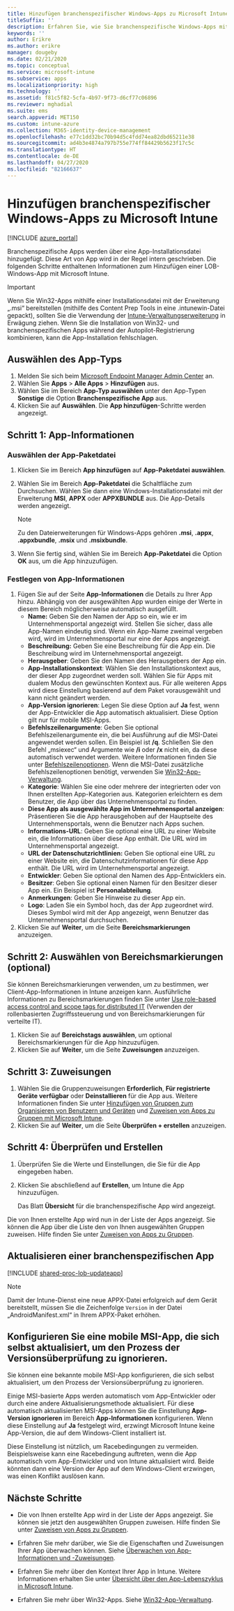 ```yaml
---
title: Hinzufügen branchenspezifischer Windows-Apps zu Microsoft Intune
titleSuffix: ''
description: Erfahren Sie, wie Sie branchenspezifische Windows-Apps mithilfe von Microsoft Intune hinzufügen.
keywords: ''
author: Erikre
ms.author: erikre
manager: dougeby
ms.date: 02/21/2020
ms.topic: conceptual
ms.service: microsoft-intune
ms.subservice: apps
ms.localizationpriority: high
ms.technology: ''
ms.assetid: f81c5f82-5cfa-4b97-9f73-d6cf77c06896
ms.reviewer: mghadial
ms.suite: ems
search.appverid: MET150
ms.custom: intune-azure
ms.collection: M365-identity-device-management
ms.openlocfilehash: e77c1dd32bc70b94d5c4fdd74ea82dbd65211e38
ms.sourcegitcommit: ad4b3e4874a797b755e774ff84429b5623f17c5c
ms.translationtype: HT
ms.contentlocale: de-DE
ms.lasthandoff: 04/27/2020
ms.locfileid: "82166637"
---
```

# <a name="add-a-windows-line-of-business-app-to-microsoft-intune"></a>Hinzufügen branchenspezifischer Windows-Apps zu Microsoft Intune

[!INCLUDE [azure_portal](../includes/azure_portal.md)]

Branchenspezifische Apps werden über eine App-Installationsdatei hinzugefügt. Diese Art von App wird in der Regel intern geschrieben. Die folgenden Schritte enthaltenen Informationen zum Hinzufügen einer LOB-Windows-App mit Microsoft Intune.

> [!IMPORTANT]
> Wenn Sie Win32-Apps mithilfe einer Installationsdatei mit der Erweiterung „.msi“ bereitstellen (mithilfe des Content Prep Tools in eine .intunewin-Datei gepackt), sollten Sie die Verwendung der [Intune-Verwaltungserweiterung](../apps/intune-management-extension.md) in Erwägung ziehen. Wenn Sie die Installation von Win32- und branchenspezifischen Apps während der Autopilot-Registrierung kombinieren, kann die App-Installation fehlschlagen.  

## <a name="select-the-app-type"></a>Auswählen des App-Typs

1. Melden Sie sich beim [Microsoft Endpoint Manager Admin Center](https://go.microsoft.com/fwlink/?linkid=2109431) an.
2. Wählen Sie **Apps** > **Alle Apps** > **Hinzufügen** aus.
3. Wählen Sie im Bereich **App-Typ auswählen** unter den App-Typen **Sonstige** die Option **Branchenspezifische App** aus.
4. Klicken Sie auf **Auswählen**. Die **App hinzufügen**-Schritte werden angezeigt.

## <a name="step-1---app-information"></a>Schritt 1: App-Informationen

### <a name="select-the-app-package-file"></a>Auswählen der App-Paketdatei

1. Klicken Sie im Bereich **App hinzufügen** auf **App-Paketdatei auswählen**. 
2. Wählen Sie im Bereich **App-Paketdatei** die Schaltfläche zum Durchsuchen. Wählen Sie dann eine Windows-Installationsdatei mit der Erweiterung **MSI**, **APPX** oder **APPXBUNDLE** aus.
   Die App-Details werden angezeigt.

    > [!NOTE]
    > Zu den Dateierweiterungen für Windows-Apps gehören **.msi**, **.appx**, **.appxbundle**, **.msix** und **.msixbundle**.  

3. Wenn Sie fertig sind, wählen Sie im Bereich **App-Paketdatei** die Option **OK** aus, um die App hinzuzufügen.

### <a name="set-app-information"></a>Festlegen von App-Informationen

1. Fügen Sie auf der Seite **App-Informationen** die Details zu Ihrer App hinzu. Abhängig von der ausgewählten App wurden einige der Werte in diesem Bereich möglicherweise automatisch ausgefüllt.
    - **Name:** Geben Sie den Namen der App so ein, wie er im Unternehmensportal angezeigt wird. Stellen Sie sicher, dass alle App-Namen eindeutig sind. Wenn ein App-Name zweimal vergeben wird, wird im Unternehmensportal nur eine der Apps angezeigt.
    - **Beschreibung:** Geben Sie eine Beschreibung für die App ein. Die Beschreibung wird im Unternehmensportal angezeigt.
    - **Herausgeber**: Geben Sie den Namen des Herausgebers der App ein.
    - **App-Installationskontext**: Wählen Sie den Installationskontext aus, der dieser App zugeordnet werden soll. Wählen Sie für Apps mit dualem Modus den gewünschten Kontext aus. Für alle weiteren Apps wird diese Einstellung basierend auf dem Paket vorausgewählt und kann nicht geändert werden.
    - **App-Version ignorieren**: Legen Sie diese Option auf **Ja** fest, wenn der App-Entwickler die App automatisch aktualisiert. Diese Option gilt nur für mobile MSI-Apps.
    - **Befehlszeilenargumente**: Geben Sie optional Befehlszeilenargumente ein, die bei Ausführung auf die MSI-Datei angewendet werden sollen.  Ein Beispiel ist **/q**. Schließen Sie den Befehl „msiexec“ und Argumente wie **/i** oder **/x** nicht ein, da diese automatisch verwendet werden. Weitere Informationen finden Sie unter [Befehlszeilenoptionen](https://docs.microsoft.com/windows/desktop/Msi/command-line-options). Wenn die MSI-Datei zusätzliche Befehlszeilenoptionen benötigt, verwenden Sie [Win32-App-Verwaltung](app-management.md).
    - **Kategorie**: Wählen Sie eine oder mehrere der integrierten oder von Ihnen erstellten App-Kategorien aus. Kategorien erleichtern es dem Benutzer, die App über das Unternehmensportal zu finden.
    - **Diese App als ausgewählte App im Unternehmensportal anzeigen**: Präsentieren Sie die App herausgehoben auf der Hauptseite des Unternehmensportals, wenn die Benutzer nach Apps suchen.
    - **Informations-URL**: Geben Sie optional eine URL zu einer Website ein, die Informationen über diese App enthält. Die URL wird im Unternehmensportal angezeigt.
    - **URL der Datenschutzrichtlinien:** Geben Sie optional eine URL zu einer Website ein, die Datenschutzinformationen für diese App enthält. Die URL wird im Unternehmensportal angezeigt.
    - **Entwickler**: Geben Sie optional den Namen des App-Entwicklers ein.
    - **Besitzer**: Geben Sie optional einen Namen für den Besitzer dieser App ein. Ein Beispiel ist **Personalabteilung**.
    - **Anmerkungen**: Geben Sie Hinweise zu dieser App ein.
    - **Logo**: Laden Sie ein Symbol hoch, das der App zugeordnet wird. Dieses Symbol wird mit der App angezeigt, wenn Benutzer das Unternehmensportal durchsuchen.
2. Klicken Sie auf **Weiter**, um die Seite **Bereichsmarkierungen** anzuzeigen.

## <a name="step-2---select-scope-tags-optional"></a>Schritt 2: Auswählen von Bereichsmarkierungen (optional)

Sie können Bereichsmarkierungen verwenden, um zu bestimmen, wer Client-App-Informationen in Intune anzeigen kann. Ausführliche Informationen zu Bereichsmarkierungen finden Sie unter [Use role-based access control and scope tags for distributed IT](../fundamentals/scope-tags.md) (Verwenden der rollenbasierten Zugriffssteuerung und von Bereichsmarkierungen für verteilte IT).

1. Klicken Sie auf **Bereichstags auswählen**, um optional Bereichsmarkierungen für die App hinzuzufügen. 
2. Klicken Sie auf **Weiter**, um die Seite **Zuweisungen** anzuzeigen.

## <a name="step-3---assignments"></a>Schritt 3: Zuweisungen

1. Wählen Sie die Gruppenzuweisungen **Erforderlich**, **Für registrierte Geräte verfügbar** oder **Deinstallieren** für die App aus. Weitere Informationen finden Sie unter [Hinzufügen von Gruppen zum Organisieren von Benutzern und Geräten](../fundamentals/groups-add.md) und [Zuweisen von Apps zu Gruppen mit Microsoft Intune](apps-deploy.md).
2. Klicken Sie auf **Weiter**, um die Seite **Überprüfen + erstellen** anzuzeigen.

## <a name="step-4---review--create"></a>Schritt 4: Überprüfen und Erstellen

1. Überprüfen Sie die Werte und Einstellungen, die Sie für die App eingegeben haben.
2. Klicken Sie abschließend auf **Erstellen**, um Intune die App hinzuzufügen.

    Das Blatt **Übersicht** für die branchenspezifische App wird angezeigt.

Die von Ihnen erstellte App wird nun in der Liste der Apps angezeigt. Sie können die App über die Liste den von Ihnen ausgewählten Gruppen zuweisen. Hilfe finden Sie unter [Zuweisen von Apps zu Gruppen](apps-deploy.md).

## <a name="update-a-line-of-business-app"></a>Aktualisieren einer branchenspezifischen App

[!INCLUDE [shared-proc-lob-updateapp](../includes/shared-proc-lob-updateapp.md)]

   > [!NOTE]
   > Damit der Intune-Dienst eine neue APPX-Datei erfolgreich auf dem Gerät bereitstellt, müssen Sie die Zeichenfolge `Version` in der Datei „AndroidManifest.xml“ in Ihrem APPX-Paket erhöhen.

## <a name="configure-a-self-updating-mobile-msi-app-to-ignore-the-version-check-process"></a>Konfigurieren Sie eine mobile MSI-App, die sich selbst aktualisiert, um den Prozess der Versionsüberprüfung zu ignorieren.

Sie können eine bekannte mobile MSI-App konfigurieren, die sich selbst aktualisiert, um den Prozess der Versionsüberprüfung zu ignorieren.

Einige MSI-basierte Apps werden automatisch vom App-Entwickler oder durch eine andere Aktualisierungsmethode aktualisiert. Für diese automatisch aktualisierten MSI-Apps können Sie die Einstellung **App-Version ignorieren** im Bereich **App-Informationen** konfigurieren. Wenn diese Einstellung auf **Ja** festgelegt wird, erzwingt Microsoft Intune keine App-Version, die auf dem Windows-Client installiert ist.

Diese Einstellung ist nützlich, um Racebedingungen zu vermeiden. Beispielsweise kann eine Racebedingung auftreten, wenn die App automatisch vom App-Entwickler und von Intune aktualisiert wird. Beide könnten dann eine Version der App auf dem Windows-Client erzwingen, was einen Konflikt auslösen kann.

## <a name="next-steps"></a>Nächste Schritte

- Die von Ihnen erstellte App wird in der Liste der Apps angezeigt. Sie können sie jetzt den ausgewählten Gruppen zuweisen. Hilfe finden Sie unter [Zuweisen von Apps zu Gruppen](apps-deploy.md).

- Erfahren Sie mehr darüber, wie Sie die Eigenschaften und Zuweisungen Ihrer App überwachen können. Siehe [Überwachen von App-Informationen und -Zuweisungen](apps-monitor.md).

- Erfahren Sie mehr über den Kontext Ihrer App in Intune. Weitere Informationen erhalten Sie unter [Übersicht über den App-Lebenszyklus in Microsoft Intune](app-lifecycle.md).

- Erfahren Sie mehr über Win32-Apps. Siehe [Win32-App-Verwaltung](apps-win32-app-management.md).
